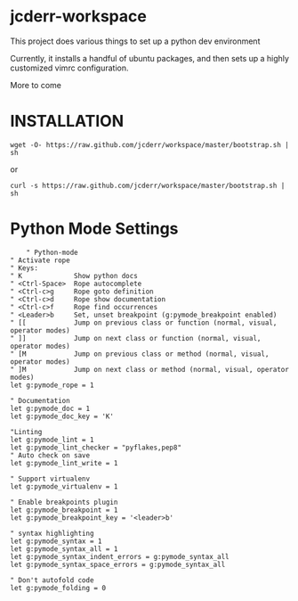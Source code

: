 # jcderr-workspace

This project does various things to set up a python dev environment

Currently, it installs a handful of ubuntu packages, and then sets up
a highly customized vimrc configuration.

More to come

# INSTALLATION

    wget -O- https://raw.github.com/jcderr/workspace/master/bootstrap.sh | sh

or

    curl -s https://raw.github.com/jcderr/workspace/master/bootstrap.sh | sh

# Python Mode Settings

    	" Python-mode
	" Activate rope
	" Keys:
	" K             Show python docs
	" <Ctrl-Space>  Rope autocomplete
	" <Ctrl-c>g     Rope goto definition
	" <Ctrl-c>d     Rope show documentation
	" <Ctrl-c>f     Rope find occurrences
	" <Leader>b     Set, unset breakpoint (g:pymode_breakpoint enabled)
	" [[            Jump on previous class or function (normal, visual, operator modes)
	" ]]            Jump on next class or function (normal, visual, operator modes)
	" [M            Jump on previous class or method (normal, visual, operator modes)
	" ]M            Jump on next class or method (normal, visual, operator modes)
	let g:pymode_rope = 1

	" Documentation
	let g:pymode_doc = 1
	let g:pymode_doc_key = 'K'

	"Linting
	let g:pymode_lint = 1
	let g:pymode_lint_checker = "pyflakes,pep8"
	" Auto check on save
	let g:pymode_lint_write = 1

	" Support virtualenv
	let g:pymode_virtualenv = 1

	" Enable breakpoints plugin
	let g:pymode_breakpoint = 1
	let g:pymode_breakpoint_key = '<leader>b'

	" syntax highlighting
	let g:pymode_syntax = 1
	let g:pymode_syntax_all = 1
	let g:pymode_syntax_indent_errors = g:pymode_syntax_all
	let g:pymode_syntax_space_errors = g:pymode_syntax_all

	" Don't autofold code
	let g:pymode_folding = 0

